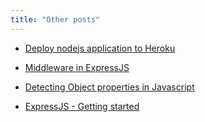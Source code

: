 ```yaml
---
title: "Other posts"
---
```


- [Deploy nodejs application to Heroku](https://www.c-sharpcorner.com/UploadFile/cfd689/deploy-a-node-application-on-the-heroku-server/)

- [Middleware in ExpressJS](https://www.c-sharpcorner.com/article/middleware-in-expressjs/)

- [Detecting Object properties in Javascript](https://www.c-sharpcorner.com/blogs/detecting-properties-in-javascript1)

- [ExpressJS - Getting started](https://www.c-sharpcorner.com/blogs/expressjs-installation-and-basic-routing)
